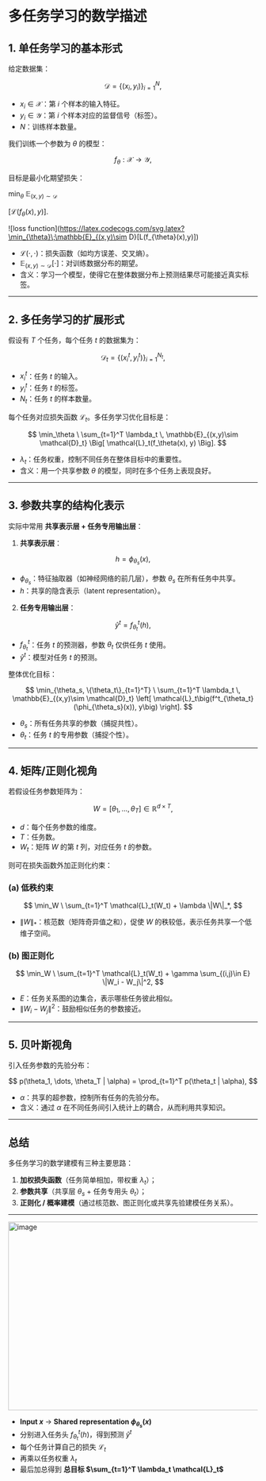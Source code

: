 # 多任务学习的数学描述

## 1. 单任务学习的基本形式

给定数据集：

$$
\mathcal{D} = \{(x_i, y_i)\}_{i=1}^N,
$$

* $x_i \in \mathcal{X}$：第 $i$ 个样本的输入特征。
* $y_i \in \mathcal{Y}$：第 $i$ 个样本对应的监督信号（标签）。
* $N$：训练样本数量。

我们训练一个参数为 $\theta$ 的模型：

$$
f_\theta : \mathcal{X} \to \mathcal{Y},
$$

目标是最小化期望损失：

${\min_\theta \ \mathbb{E}_{(x,y)\sim \mathcal{D}} }$ 

$\left[ \mathcal{L}(f_\theta(x), y) \right].$


![loss function](https://latex.codecogs.com/svg.latex?\min_{\theta}\;\mathbb{E}_{(x,y)\sim D}[L(f_{\theta}(x),y)])


* $\mathcal{L}(\cdot, \cdot)$：损失函数（如均方误差、交叉熵）。
* $\mathbb{E}_{(x,y)\sim \mathcal{D}}[\cdot]$：对训练数据分布的期望。
* 含义：学习一个模型，使得它在整体数据分布上预测结果尽可能接近真实标签。

---

## 2. 多任务学习的扩展形式

假设有 $T$ 个任务，每个任务 $t$ 的数据集为：

$$
\mathcal{D}_t = \{(x_i^t, y_i^t)\}_{i=1}^{N_t},
$$

* $x_i^t$：任务 $t$ 的输入。
* $y_i^t$：任务 $t$ 的标签。
* $N_t$：任务 $t$ 的样本数量。

每个任务对应损失函数 $\mathcal{L}_t$。多任务学习优化目标是：

$$
\min_\theta \ \sum_{t=1}^T \lambda_t \, \mathbb{E}_{(x,y)\sim \mathcal{D}_t} \Big[ \mathcal{L}_t(f_\theta(x), y) \Big].
$$

* $\lambda_t$：任务权重，控制不同任务在整体目标中的重要性。
* 含义：用一个共享参数 $\theta$ 的模型，同时在多个任务上表现良好。

---

## 3. 参数共享的结构化表示

实际中常用 **共享表示层 + 任务专用输出层**：

1. **共享表示层**：

$$
h = \phi_{\theta_s}(x),
$$

* $\phi_{\theta_s}$：特征抽取器（如神经网络的前几层），参数 $\theta_s$ 在所有任务中共享。
* $h$：共享的隐含表示（latent representation）。

2. **任务专用输出层**：

$$
\hat{y}^t = f^t_{\theta_t}(h),
$$

* $f^t_{\theta_t}$：任务 $t$ 的预测器，参数 $\theta_t$ 仅供任务 $t$ 使用。
* $\hat{y}^t$：模型对任务 $t$ 的预测。

整体优化目标：

$$
\min_{\theta_s, \{\theta_t\}_{t=1}^T} \ \sum_{t=1}^T \lambda_t \, \mathbb{E}_{(x,y)\sim \mathcal{D}_t} \left[ \mathcal{L}_t\big(f^t_{\theta_t}(\phi_{\theta_s}(x)), y\big) \right].
$$

* $\theta_s$：所有任务共享的参数（捕捉共性）。
* $\theta_t$：任务 $t$ 的专用参数（捕捉个性）。

---

## 4. 矩阵/正则化视角

若假设任务参数矩阵为：

$$
W = [\theta_1, \dots, \theta_T] \in \mathbb{R}^{d \times T},
$$

* $d$：每个任务参数的维度。
* $T$：任务数。
* $W_t$：矩阵 $W$ 的第 $t$ 列，对应任务 $t$ 的参数。

则可在损失函数外加正则化约束：

### (a) 低秩约束

$$
\min_W \ \sum_{t=1}^T \mathcal{L}_t(W_t) + \lambda \|W\|_*,
$$

* $\|W\|_*$：核范数（矩阵奇异值之和），促使 $W$ 的秩较低，表示任务共享一个低维子空间。

### (b) 图正则化

$$
\min_W \ \sum_{t=1}^T \mathcal{L}_t(W_t) + \gamma \sum_{(i,j)\in E} \|W_i - W_j\|^2,
$$

* $E$：任务关系图的边集合，表示哪些任务彼此相似。
* $\|W_i - W_j\|^2$：鼓励相似任务的参数接近。

---

## 5. 贝叶斯视角

引入任务参数的先验分布：

$$
p(\theta_1, \dots, \theta_T | \alpha) = \prod_{t=1}^T p(\theta_t | \alpha),
$$

* $\alpha$：共享的超参数，控制所有任务的先验分布。
* 含义：通过 $\alpha$ 在不同任务间引入统计上的耦合，从而利用共享知识。

---

## 总结

多任务学习的数学建模有三种主要思路：

1. **加权损失函数**（任务简单相加，带权重 $\lambda_t$）；
2. **参数共享**（共享层 $\theta_s$ + 任务专用头 $\theta_t$）；
3. **正则化 / 概率建模**（通过核范数、图正则化或共享先验建模任务关系）。

---

<img width="1000" height="380" alt="image" src="https://github.com/user-attachments/assets/3f6e0222-c92a-4f1d-bdcb-44bd1b8378ae" />


* **Input $x$** → **Shared representation $\phi_{\theta_s}(x)$**
* 分别进入任务头 $f^t_{\theta_t}(h)$，得到预测 $\hat{y}^t$
* 每个任务计算自己的损失 $\mathcal{L}_t$
* 再乘以任务权重 $\lambda_t$
* 最后加总得到 **总目标 $\sum_{t=1}^T \lambda_t \mathcal{L}_t$**



